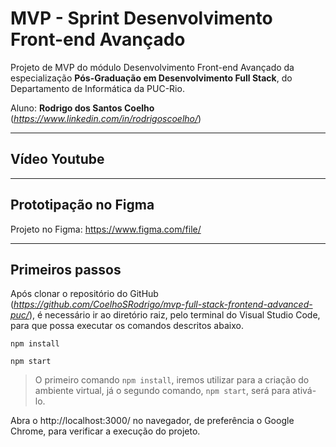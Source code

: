 # MVP - Sprint Desenvolvimento Front-end Avançado

Projeto de MVP do módulo Desenvolvimento Front-end Avançado da especialização **Pós-Graduação em Desenvolvimento Full Stack**, do Departamento de Informática da PUC-Rio.

Aluno: **Rodrigo dos Santos Coelho** (*https://www.linkedin.com/in/rodrigoscoelho/*)

---
##  Vídeo Youtube

---
##  Prototipação no Figma

Projeto no Figma: https://www.figma.com/file/

---
## Primeiros passos

Após clonar o repositório do GitHub (*https://github.com/CoelhoSRodrigo/mvp-full-stack-frontend-advanced-puc/*), é necessário ir ao diretório raiz, pelo terminal do Visual Studio Code, para que possa executar os comandos descritos abaixo.

```
npm install
```
```
npm start
```

> O primeiro comando `npm install`, iremos utilizar para a criação do ambiente virtual, já o segundo comando, `npm start`, será para ativá-lo.


Abra o http://localhost:3000/ no navegador, de preferência o Google Chrome, para verificar a execução do projeto.
